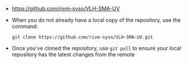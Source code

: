 - https://github.com/rivm-syso/VLH-SMA-UV

- When you do not already have a local copy of the repository, use the command:

   `git clone https://github.com/rivm-syso/VLH-SMA-UV.git`    

- Once you've cloned the repository, use `git pull` to ensure your local repository has the latest changes from the remote

  
